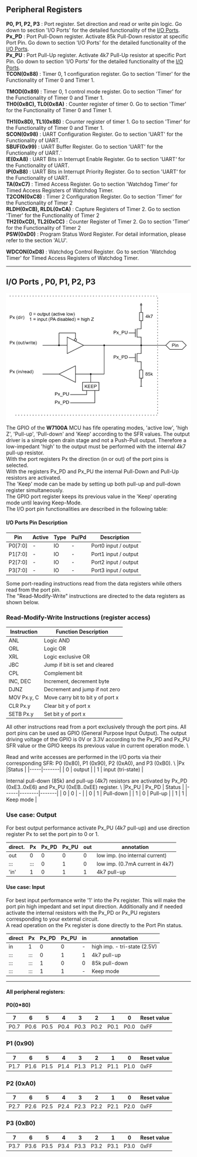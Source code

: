 ## Peripheral Registers

**P0, P1, P2, P3** : Port register. Set direction and read or write pin
logic. Go down to section 'I/O Ports' for the detailed functionality of
the [I/O Ports](Peripheral_SFR.md#io_ports).  
**Px\_PD** : Port Pull-Down register. Activate 85k Pull-Down resistor at
specific Port Pin. Go down to section 'I/O Ports' for the detailed
functionality of the [I/O Ports](/products/w7100a/io_ports).  
**Px\_PU** : Port Pull-Up register. Activate 4k7 Pull-Up resistor at
specific Port Pin. Go down to section 'I/O Ports' for the detailed
functionality of the [I/O Ports](/products/w7100a/io_ports).  
**TCON(0x88)** : Timer 0, 1 configuration register. Go to section
'Timer' for the Functionality of Timer 0 and Timer 1.  

**TMOD(0x89)** : Timer 0, 1 control mode register. Go to section 'Timer'
for the Functionality of Timer 0 and Timer 1.  
**TH0(0x8C), TL0(0x8A)** : Counter register of timer 0. Go to section
'Timer' for the Functionality of Timer 0 and Timer 1.  

**TH1(0x8D), TL1(0x8B)** : Counter register of timer 1. Go to section
'Timer' for the Functionality of Timer 0 and Timer 1.  
**SCON(0x98)** : UART Configuration Register. Go to section 'UART' for
the Functionality of UART.  
**SBUF(0x99)** : UART Buffer Register. Go to section 'UART' for the
Functionality of UART.\`  
**IE(0xA8)** : UART Bits in Interrupt Enable Register. Go to section
'UART‘ for the Functionality of UART.  
**IP(0xB8)** : UART Bits in Interrupt Priority Register. Go to section
'UART‘ for the Functionality of UART.  
**TA(0xC7)** : Timed Access Register. Go to section 'Watchdog Timer' for
Timed Access Registers of Watchdog Timer.  
**T2CON(0xC8)** : Timer 2 Configuration Register. Go to section 'Timer'
for the Functionality of Timer 2  
**RLDH(0xCB), RLDL(0xCA)** : Capture Registers of Timer 2. Go to section
'Timer' for the Functionality of Timer 2  
**TH2(0xCD), TL2(0xCC)** : Counter Register of Timer 2. Go to section
'Timer' for the Functionality of Timer 2  
**PSW(0xD0)** : Program Status Word Register. For detail information,
please refer to the section 'ALU'.

**WDCON(0xD8)** : Watchdog Control Register. Go to section 'Watchdog
Timer' for Timed Access Registers of Watchdog Timer.  

-----
## I/O Ports , P0, P1, P2, P3

![io\_ports](/img/products/w7100a/w7100a_port-pin_003.jpg)
The GPIO of the **W7100A** MCU has fife operating modes, 'active low',
'high Z', 'Pull-up', 'Pull-down' and 'Keep' according to the SFR values.
The output driver is a simple open drain stage and not a Push-Pull
output. Therefore a low-impedant 'high' to the output must be performed
with the internal 4k7 pull-up resistor.  
With the port registers Px the direction (in or out) of the port pins is
selected.  
With the registers Px\_PD and Px\_PU the internal Pull-Down and Pull-Up
resistors are activated.  
The 'Keep' mode can be made by setting up both pull-up and pull-down
register simultaneously.  
The GPIO port register keeps its previous value in the 'Keep' operating
mode until leaving Keep-Mode.  
The I/O port pin functionalities are described in the following table:  

#### I/O Ports Pin Description

| Pin       | Active | Type | Pu/Pd | Description          |
| --------- | ------ | ---- | ----- | -------------------- |
| P0\[7:0\] | \-     | IO   | \-    | Port0 input / output |
| P1\[7:0\] | \-     | IO   | \-    | Port1 input / output |
| P2\[7:0\] | \-     | IO   | \-    | Port2 input / output |
| P3\[7:0\] | \-     | IO   | \-    | Port3 input / output |

Some port-reading instructions read from the data registers while others
read from the port pin.  
The "Read-Modify-Write" instructions are directed to the data registers
as shown below.
### Read-Modify-Write Instructions (register access)

|Instruction  |Function Description |
|------------|--------------------|
| ANL  | Logic AND |
| ORL  | Logic OR |
| XRL  | Logic exclusive OR |
| JBC  | Jump if bit is set and cleared |
| CPL  | Complement bit 
| INC, DEC  | Increment, decrement byte |
|DJNZ  | Decrement and jump if not zero |
| MOV Px.y, C  | Move carry bit to bit y of port x |
| CLR Px.y  | Clear bit y of port x |
| SETB Px.y  | Set bit y of port x|

All other instructions read from a port exclusively through the port pins. All port pins can be used as GPIO  (General Purpose Input Output). The output driving voltage of the GPIO is 0V or 3.3V according to the Px_PD and Px_PU SFR value or the GPIO keeps its previous value in current operation mode. \\

Read and write accesses are performed in the I/O ports via their corresponding SFR: P0 (0x80), P1 (0x90), P2 (0xA0), and P3 (0xB0). \\
|Px  |Status  |
|-----|-------|
|  0  | output  |
|  1  | input (tri-state)  |

Internal pull-down (85k) and pull-up (4k7) resistors are activated by Px_PD (0xE3..0xE6) and Px_PU (0xEB..0xEE) register. \\
|Px_PU  | Px_PD  | Status  |
|------|--------|-------|
|  0  |  0  | -  |
|  0  |  1  | Pull-down  |
|  1  |  0  | Pull-up  |
|  1  |  1  | Keep mode  |

### Use case: Output
For best output performance activate Px_PU (4k7 pull-up) and use direction register Px to set the port pin to 0 or 1. 

|direct. | Px  | Px_PD  | Px_PU  |  out  | annotation  |
|--------|-----|--------|--------|-------|-------------|
|  out   |  0    |  0    |  0  |  0  | low imp. (no internal current)   |
|  :::   |  :::  |  0    |  1  |  0  | low imp. (0.7mA current in 4k7)  |
|  'in'  |  1    |  0    |  1  |  1  | 4k7 pull-up  |

#### Use case: Input

For best input performance write '1' into the Px register. This will
make the port pin high impedant and set input direction. Additionally
and if needed activate the internal resistors with the Px\_PD or Px\_PU
registers corresponding to your external circuit.  
A read operation on the Px register is done directly to the Port Pin
status.  

| direct   |Px     |Px\_PD   | Px\_PU   | in   |annotation|                              
| -------- | ----- | ------- | ---------| -- | ---------------------------- |
| in  | 1   | 0 | 0 | \- | high imp. - tri-state (2.5V) |
| ::: | ::: | 0 | 1 | 1  | 4k7 pull-up                  |
| ::: | ::: | 1 | 0 | 0  | 85k pull-down                |
| ::: | ::: | 1 | 1 | \- | Keep mode                    |

-----

#### All peripheral registers:
**P0(0*80)**

|7|6|5|4|3|2|1|0|Reset value|
|--|--|--|-|-|-|-|-|-|
|P0.7|P0.6|P0.5|P0.4|P0.3|P0.2|P0.1|P0.0|0xFF|

### P1 (0x90)

| 7    | 6    | 5    | 4    | 3    | 2    | 1    | 0    | Reset value |
| ---- | ---- | ---- | ---- | ---- | ---- | ---- | ---- | ----------- |
| P1.7 | P1.6 | P1.5 | P1.4 | P1.3 | P1.2 | P1.1 | P1.0 | 0xFF        |

### P2 (0xA0)

| 7    | 6    | 5    | 4    | 3    | 2    | 1    | 0    | Reset value |
| ---- | ---- | ---- | ---- | ---- | ---- | ---- | ---- | ----------- |
| P2.7 | P2.6 | P2.5 | P2.4 | P2.3 | P2.2 | P2.1 | P2.0 | 0xFF        |

### P3 (0xB0)

| 7    | 6    | 5    | 4    | 3    | 2    | 1    | 0    | Reset value |
| ---- | ---- | ---- | ---- | ---- | ---- | ---- | ---- | ----------- |
| P3.7 | P3.6 | P3.5 | P3.4 | P3.3 | P3.2 | P3.1 | P3.0 | 0xFF        |

